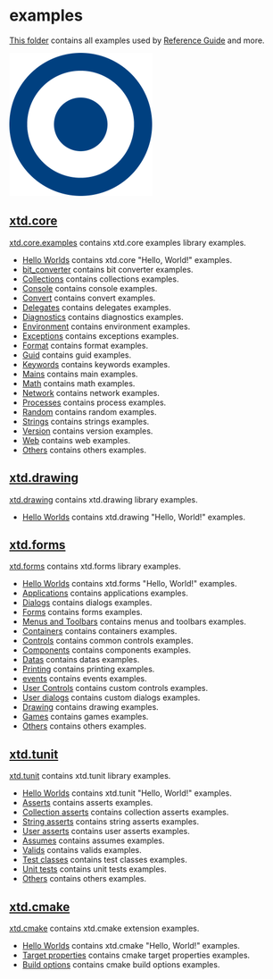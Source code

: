 # examples

[This folder](.) contains all examples used by [Reference Guide](https://codedocs.xyz/gammasoft71/xtd/) and more.

[![xtd](../docs/pictures/logo.png)](https://gammasoft71.wixsite.com/xtdpro)

## [xtd.core](xtd.core.examples/README.md)

[xtd.core.examples](xtd.core.examples/README.md) contains xtd.core examples library examples.

* [Hello Worlds](xtd.core.examples/hello_worlds/README.md) contains xtd.core "Hello, World!" examples.
* [bit_converter](xtd.core.examples/bit_converter/README.md) contains bit converter examples.
* [Collections](xtd.core.examples/collections/README.md) contains collections examples.
* [Console](xtd.core.examples/console/README.md) contains console examples.
* [Convert](xtd.core.examples/convert/README.md) contains convert examples.
* [Delegates](xtd.core.examples/delegates/README.md) contains delegates examples.
* [Diagnostics](xtd.core.examples/diagnostics/README.md) contains diagnostics examples.
* [Environment](xtd.core.examples/environment/README.md) contains environment examples.
* [Exceptions](xtd.core.examples/exceptions/README.md) contains exceptions examples.
* [Format](xtd.core.examples/format/README.md) contains format examples.
* [Guid](xtd.core.examples/guid/README.md) contains guid examples.
* [Keywords](xtd.core.examples/keywords/README.md) contains keywords examples.
* [Mains](xtd.core.examples/mains/README.md) contains main examples.
* [Math](xtd.core.examples/math/README.md) contains math examples.
* [Network](xtd.core.examples/network/README.md) contains network examples.
* [Processes](xtd.core.examples/processes/README.md) contains process examples.
* [Random](xtd.core.examples/random/README.md) contains random examples.
* [Strings](xtd.core.examples/strings/README.md) contains strings examples.
* [Version](xtd.core.examples/version/README.md) contains version examples.
* [Web](xtd.core.examples/web/README.md) contains web examples.
* [Others](xtd.core.examples/others/README.md) contains others examples.

## [xtd.drawing](xtd.drawing.examples/README.md)

[xtd.drawing](xtd.drawing.examples/README.md) contains xtd.drawing library examples.

* [Hello Worlds](xtd.drawing.examples/hello_worlds/README.md) contains xtd.drawing "Hello, World!" examples.

## [xtd.forms](xtd.forms.examples/README.md)

[xtd.forms](xtd.forms.examples/README.md) contains xtd.forms library examples.

* [Hello Worlds](xtd.forms.examples/hello_worlds/README.md) contains xtd.forms "Hello, World!" examples.
* [Applications](xtd.forms.examples/applications/README.md) contains applications examples.
* [Dialogs](xtd.forms.examples/dialogs/README.md) contains dialogs examples.
* [Forms](xtd.forms.examples/forms/README.md) contains forms examples.
* [Menus and Toolbars](xtd.forms.examples/menus_and_toolbars/README.md) contains menus and toolbars examples.
* [Containers](xtd.forms.examples/containers/README.md) contains containers examples.
* [Controls](xtd.forms.examples/controls/README.md) contains common controls examples.
* [Components](xtd.forms.examples/components/README.md) contains components examples.
* [Datas](xtd.forms.examples/datas/README.md) contains datas examples.
* [Printing](xtd.forms.examples/datas/README.md) contains printing examples.
* [events](xtd.forms.examples/events/README.md) contains events examples.
* [User Controls](xtd.forms.examples/user_controls/README.md) contains custom controls examples.
* [User dialogs](xtd.forms.examples/user_dialogs/README.md) contains custom dialogs examples.
* [Drawing](xtd.forms.examples/drawing/README.md) contains drawing examples.
* [Games](xtd.forms.examples/games/README.md) contains games examples.
* [Others](xtd.forms.examples/others/README.md) contains others examples.

## [xtd.tunit](xtd.tunit.examples/README.md)

[xtd.tunit](xtd.tunit.examples/README.md) contains xtd.tunit library examples.

* [Hello Worlds](xtd.tunit.examples/hello_worlds/README.md) contains xtd.tunit "Hello, World!" examples.
* [Asserts](xtd.tunit.examples/asserts/README.md) contains asserts examples.
* [Collection asserts](xtd.tunit.examples/collection_asserts/README.md) contains collection asserts examples.
* [String asserts](xtd.tunit.examples/string_asserts/README.md) contains string asserts examples.
* [User asserts](xtd.tunit.examples/user_asserts/README.md) contains user asserts examples.
* [Assumes](xtd.tunit.examples/assumes/README.md) contains assumes examples.
* [Valids](xtd.tunit.examples/valids/README.md) contains valids examples.
* [Test classes](xtd.tunit.examples/test_classes/README.md) contains test classes examples.
* [Unit tests](xtd.tunit.examples/unit_tests/README.md) contains unit tests examples.
* [Others](xtd.tunit.examples/others/README.md) contains others examples.

## [xtd.cmake](xtd.cmake.examples/README.md)

[xtd.cmake](xtd.cmake.examples/README.md) contains xtd.cmake extension examples.

* [Hello Worlds](xtd.cmake.examples/hello_worlds/README.md) contains xtd.cmake "Hello, World!" examples.
* [Target properties](xtd.cmake.examples/target_properties/README.md) contains cmake target properties examples.
* [Build options](xtd.cmake.examples/build_options/README.md) contains cmake build options examples.

